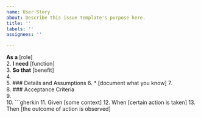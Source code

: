 ```yaml
---
name: User Story
about: Describe this issue template's purpose here.
title: ''
labels: ''
assignees: ''

---
```


**As a** [role]  
2.	 **I need** [function]  
3.	 **So that** [benefit]  
4.	   
5.	 ### Details and Assumptions
6.	 * [document what you know]
7.	   
8.	 ### Acceptance Criteria  
9.	   
10.	 ```gherkin
11.	 Given [some context]
12.	 When [certain action is taken]
13.	 Then [the outcome of action is observed]
 ```
